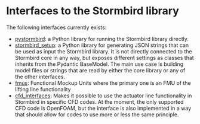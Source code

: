 # Interfaces to the Stormbird library

The following interfaces currently exists:

- [pystormbird](./pystormbird/): a Python library for running the Stormbird library directly. 
- [stormbird_setup](./stormbird_setup/): a Python library for generating JSON strings that can be used as input the Stormbird library. It is not directly connected to the Stormbird core in any way, but exposes different settings as classes that inherits from the Pydantic BaseModel. The main use case is building model files or strings that are read by either the core library or any of the other interfaces.
- [fmus](./fmus/): Functional Mockup Units where the primary one is an FMU of the lifting line functionality
- [cfd_interfaces](./cfd_interfaces/): Makes it possible to use the actuator line functionality in Stormbird in specific CFD codes. At the moment, the only supported CFD code is OpenFOAM, but the interface is also implemented in a way that should allow for codes to use more or less the same principle.